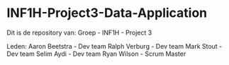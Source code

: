 # INF1H-Project3-Data-Application

Dit is de repository van: 
Groep <nummer> - INF1H - Project 3 

Leden:
Aaron Beetstra - Dev team
Ralph Verburg - Dev team
Mark Stout - Dev team
Selim Aydi - Dev team
Ryan Wilson - Scrum Master
